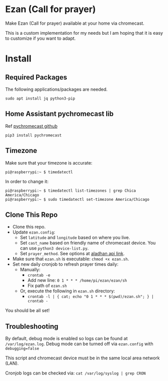# Ezan (Call for prayer)

Make Ezan (Call for prayer) available at your home via chromecast. 

This is a custom implementation for my needs but I am hoping that it is easy
to customize if you want to adapt.

# Install

## Required Packages

The following applications/packages are needed.

```
sudo apt install jq python3-pip
```

## Home Assistant pychromecast lib

Ref [pychromecast github](https://github.com/home-assistant-libs/pychromecast)

```
pip3 install pychromecast
```

## Timezone

Make sure that your timezone is accurate:

```
pi@raspberrypi:~ $ timedatectl
```

In order to change it:

```
pi@raspberrypi:~ $ timedatectl list-timezones | grep Chica
America/Chicago
pi@raspberrypi:~ $ sudo timedatectl set-timezone America/Chicago
```

## Clone This Repo

* Clone this repo. 
* Update `ezan.config`:
	* Set `latitude` and `longitude` based on where you live.
	* Set `cast_name` based on friendly name of chromecast device. You can use `python3 device-list.py`.
    * Set `prayer_method`. See options at [aladhan api link](http://api.aladhan.com/v1/methods).
* Make sure that `ezan.sh` is executable: `chmod +x ezan.sh`.
* Set new daily cronjob to refresh prayer times daily:
	* Manually:
		* `crontab -e`
		* Add new line: `0 1 * * * /home/pi/ezan/ezan/sh`
		* Fix path of `ezan.sh`
	* Or, execute the following in `ezan.sh` directory:
		* `crontab -l | { cat; echo "0 1 * * * $(pwd)/ezan.sh"; } | crontab -`

You should be all set!


## Troubleshooting

By default, debug mode is enabled so logs can be found at `/var/log/ezan.log`.
Debug mode can be turned off via `ezan.config` with `debugging=false`

This script and chromecast device must be in the same local area network (LAN).

Cronjob logs can be checked via: `cat /var/log/syslog | grep CRON`

